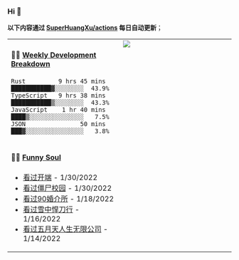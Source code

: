 
### Hi 👋

**以下内容通过 <a href="https://github.com/SuperHuangXu/SuperHuangXu/actions" target="_blank">SuperHuangXu/actions</a> 每日自动更新**；

<table width="800px">
<tr>
<td valign="top" width="50%">

#### 🏊‍♂️ <a href="https://gist.github.com/SuperHuangXu/d3e32e70ad1d22b5a3c5e8fc3c67dcc5" target="_blank">Weekly Development Breakdown</a>

```text
Rust         9 hrs 45 mins  ███████████▓░░░░░░░░  43.9%
TypeScript   9 hrs 38 mins  ███████████▒░░░░░░░░  43.3%
JavaScript    1 hr 40 mins  ████▒░░░░░░░░░░░░░░░   7.5%
JSON               50 mins  ███▓░░░░░░░░░░░░░░░░   3.8%
```

</td>
<td valign="top" width="50%">
<a href="https://github.com/SuperHuangXu">
  <img align="center" src="https://github-readme-stats.vercel.app/api/top-langs/?username=SuperHuangXu&layout=compact&theme=radical" />
</a>
</td>
</tr>
<tr>
<td valign="top" width="50%">

#### 🤾‍♂️ <a href="https://www.douban.com/people/135404786/" target="_blank">Funny Soul</a>

* <a href='http://movie.douban.com/subject/35332289/' target='_blank'>看过开端</a> - 1/30/2022
* <a href='http://movie.douban.com/subject/35030325/' target='_blank'>看过僵尸校园</a> - 1/30/2022
* <a href='http://movie.douban.com/subject/35518737/' target='_blank'>看过90婚介所</a> - 1/18/2022
* <a href='http://movie.douban.com/subject/27034752/' target='_blank'>看过雪中悍刀行</a> - 1/16/2022
* <a href='http://movie.douban.com/subject/30310435/' target='_blank'>看过五月天人生无限公司</a> - 1/14/2022

</td>
</tr>
</table>
